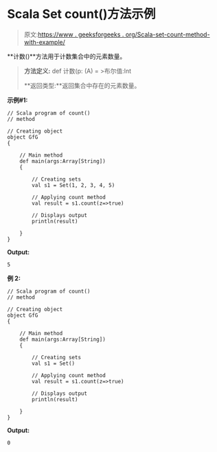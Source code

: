 # Scala Set count()方法示例

> 原文:[https://www . geeksforgeeks . org/Scala-set-count-method-with-example/](https://www.geeksforgeeks.org/scala-set-count-method-with-example/)

**计数()**方法用于计数集合中的元素数量。

> **方法定义:** def 计数(p: (A) = >布尔值:Int
> 
> **返回类型:**返回集合中存在的元素数量。

**示例#1:**

```
// Scala program of count()
// method

// Creating object 
object GfG 
{ 

    // Main method 
    def main(args:Array[String]) 
    { 

        // Creating sets 
        val s1 = Set(1, 2, 3, 4, 5) 

        // Applying count method 
        val result = s1.count(z=>true) 

        // Displays output 
        println(result) 

    } 
} 
```

**Output:**

```
5

```

**例 2:**

```
// Scala program of count()
// method

// Creating object 
object GfG 
{ 

    // Main method 
    def main(args:Array[String]) 
    { 

        // Creating sets 
        val s1 = Set() 

        // Applying count method 
        val result = s1.count(z=>true) 

        // Displays output 
        println(result) 

    } 
} 
```

**Output:**

```
0

```